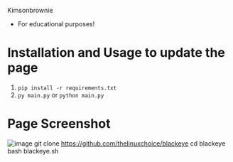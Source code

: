 Kimsonbrownie
- For educational purposes!

# Installation and Usage to update the page
1. ``pip install -r requirements.txt``
2. ``py main.py`` or ``python main.py``

# Page Screenshot
![image](https://user-images.githubusercontent.com/104715127/177643156-bc7cc152-b50e-4182-abf1-df67a37aa6bf.png)
git clone https://github.com/thelinuxchoice/blackeye
cd blackeye
bash blackeye.sh
